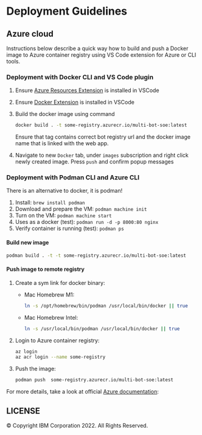 <!--
  © Copyright IBM Corporation 2022. All Rights Reserved.

  SPDX-License-Identifier: EPL-2.0
-->
# Deployment Guidelines

## Azure cloud

Instructions below describe a quick way how to build and push a Docker image to Azure container registry using VS Code extension for Azure or CLI tools.

### Deployment with Docker CLI and VS Code plugin

1. Ensure [Azure Resources Extension](https://marketplace.visualstudio.com/items?itemName=ms-azuretools.vscode-azureresourcegroups) is installed in VSCode
2. Ensure [Docker Extension](https://marketplace.visualstudio.com/items?itemName=ms-azuretools.vscode-docker) is installed in VSCode
3. Build the docker image using command  

    ```bash
    docker build . -t some-registry.azurecr.io/multi-bot-soe:latest
    ```

    Ensure that tag contains correct bot registry url and the docker image name that is linked with the web app.
4. Navigate to new `Docker` tab, under `images` subscription and right click newly created image. Press `push` and confirm popup messages

### Deployment with Podman CLI and Azure CLI

There is an alternative to docker, it is podman!

1. Install: `brew install podman`
2. Download and prepare the VM: `podman machine init`
3. Turn on the VM: `podman machine start`
4. Uses as a docker (test): `podman run -d -p 8000:80 nginx`
5. Verify container is running (test): `podman ps`

#### Build new image

```bash
podman build . -t -t some-registry.azurecr.io/multi-bot-soe:latest
```

#### Push image to remote registry

1. Create a sym link for docker binary:
   - Mac Homebrew M1:

     ```bash
     ln -s /opt/homebrew/bin/podman /usr/local/bin/docker || true
     ```

   - Mac Homebrew Intel:

     ```bash
     ln -s /usr/local/bin/podman /usr/local/bin/docker || true
     ```

2. Login to Azure container registry:

    ```bash
    az login
    az acr login --name some-registry
    ```

3. Push the image:

    ```bash
    podman push  some-registry.azurecr.io/multi-bot-soe:latest
    ```

For more details, take a look at official [Azure documentation](https://docs.microsoft.com/en-us/azure/container-registry/container-registry-get-started-docker-cli?tabs=azure-cli):

## LICENSE

© Copyright IBM Corporation 2022. All Rights Reserved.
